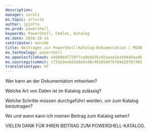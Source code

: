 ```yaml
---
description: 
manager: carolz
ms.topic: article
author: jpjofre
ms.prod: powershell
keywords: PowerShell, Cmdlet, Katalog
ms.date: 2016-10-14
contributor: manikb
title: Beitragen zur PowerShell-Katalog-Dokumentation | MSDN
ms.technology: powershell
ms.openlocfilehash: e4db8bdf728f7ce8b5635c92aaae2e34844daad6
ms.sourcegitcommit: c732e3ee6d2e0e9cd8c40105d6fbfd4d207b730d
translationtype: HT
---
```

Wer kann an der Dokumentation mitwirken?

Welche Art von Daten ist im Katalog zulässig?

Welche Schritte müssen durchgeführt werden, um zum Katalog beizutragen?

Wo und wann kann ich meinen Beitrag zum Katalog sehen?

VIELEN DANK FÜR IHREN BEITRAG ZUM POWERSHELL-KATALOG.

